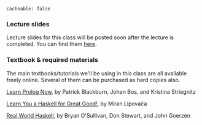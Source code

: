 ```
cacheable: false
```

### Lecture slides

Lecture slides for this class will be posted soon after the lecture is completed. You can find them [here](http://mathcs.pugetsound.edu/~tmullen/slides/s16plp/).

### Textbook & required materials

The main textbooks/tutorials we'll be using in this class are all available freely online. Several of them can be purchased as hard copies also.

[Learn Prolog Now](http://cs.union.edu/~striegnk/learn-prolog-now/lpnpage.php?pageid=online), by Patrick Blackburn, Johan Bos, and Kristina Striegnitz

[Learn You a Haskell for Great Good!](http://learnyouahaskell), by Miran Lipovača

[Real World Haskell](http://book.realworldhaskell.org/read), by Bryan O'Sullivan, Don Stewart, and John Goerzen
